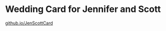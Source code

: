 # Wedding Card for Jennifer and Scott

[github.io/JenScottCard](https://jxz12.github.io/JenScottCard/)
